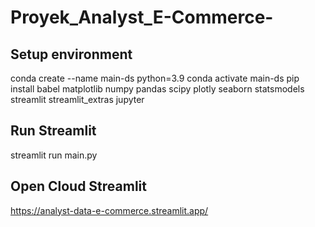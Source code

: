 # Proyek_Analyst_E-Commerce-

## Setup environment
conda create --name main-ds python=3.9
conda activate main-ds
pip install babel matplotlib numpy pandas scipy plotly seaborn statsmodels streamlit streamlit_extras jupyter

## Run Streamlit
streamlit run main.py

## Open Cloud Streamlit
https://analyst-data-e-commerce.streamlit.app/
